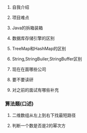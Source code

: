 1. 自我介绍

2. 项目难点

3. Java的拆箱装箱

4. 数据库存储引擎的区别

5. TreeMap和HashMap的区别
6. String,StringBuiler,StringBuffer区别

7. 现在在面哪些公司

7. 要不要读研

8. 对之前的面试有哪些补充

### 算法题(口述)

1. 二维数组从左上到右下找最短路径

2. 判断一个数是否是2的幂次方


